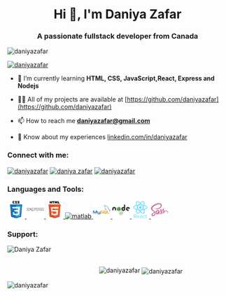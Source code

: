 <h1 align="center">Hi 👋, I'm Daniya Zafar</h1>
<h3 align="center">A passionate fullstack developer from Canada</h3>

<p align="left"> <img src="https://komarev.com/ghpvc/?username=daniyazafar&label=Profile%20views&color=0e75b6&style=flat" alt="daniyazafar" /> </p>

<p align="left"> <a href="https://github.com/ryo-ma/github-profile-trophy"><img src="https://github-profile-trophy.vercel.app/?username=daniyazafar" alt="daniyazafar" /></a> </p>

- 🌱 I’m currently learning **HTML, CSS, JavaScript,React, Express and Nodejs**

- 👨‍💻 All of my projects are available at [https://github.com/daniyazafar](https://github.com/daniyazafar)

- 📫 How to reach me **daniyazafar@gmail.com**

- 📄 Know about my experiences [linkedin.com/in/daniyazafar](linkedin.com/in/daniyazafar)

<h3 align="left">Connect with me:</h3>
<p align="left">
<a href="https://linkedin.com/in/daniyazafar" target="blank"><img align="center" src="https://raw.githubusercontent.com/rahuldkjain/github-profile-readme-generator/master/src/images/icons/Social/linked-in-alt.svg" alt="daniyazafar" height="30" width="40" /></a>
<a href="https://fb.com/daniya zafar" target="blank"><img align="center" src="https://raw.githubusercontent.com/rahuldkjain/github-profile-readme-generator/master/src/images/icons/Social/facebook.svg" alt="daniya zafar" height="30" width="40" /></a>
<a href="https://instagram.com/daniyazafar" target="blank"><img align="center" src="https://raw.githubusercontent.com/rahuldkjain/github-profile-readme-generator/master/src/images/icons/Social/instagram.svg" alt="daniyazafar" height="30" width="40" /></a>
</p>

<h3 align="left">Languages and Tools:</h3>
<p align="left"> <a href="https://www.w3schools.com/css/" target="_blank" rel="noreferrer"> <img src="https://raw.githubusercontent.com/devicons/devicon/master/icons/css3/css3-original-wordmark.svg" alt="css3" width="40" height="40"/> </a> <a href="https://expressjs.com" target="_blank" rel="noreferrer"> <img src="https://raw.githubusercontent.com/devicons/devicon/master/icons/express/express-original-wordmark.svg" alt="express" width="40" height="40"/> </a> <a href="https://www.w3.org/html/" target="_blank" rel="noreferrer"> <img src="https://raw.githubusercontent.com/devicons/devicon/master/icons/html5/html5-original-wordmark.svg" alt="html5" width="40" height="40"/> </a> <a href="https://www.mathworks.com/" target="_blank" rel="noreferrer"> <img src="https://upload.wikimedia.org/wikipedia/commons/2/21/Matlab_Logo.png" alt="matlab" width="40" height="40"/> </a> <a href="https://www.mysql.com/" target="_blank" rel="noreferrer"> <img src="https://raw.githubusercontent.com/devicons/devicon/master/icons/mysql/mysql-original-wordmark.svg" alt="mysql" width="40" height="40"/> </a> <a href="https://nodejs.org" target="_blank" rel="noreferrer"> <img src="https://raw.githubusercontent.com/devicons/devicon/master/icons/nodejs/nodejs-original-wordmark.svg" alt="nodejs" width="40" height="40"/> </a> <a href="https://reactjs.org/" target="_blank" rel="noreferrer"> <img src="https://raw.githubusercontent.com/devicons/devicon/master/icons/react/react-original-wordmark.svg" alt="react" width="40" height="40"/> </a> <a href="https://sass-lang.com" target="_blank" rel="noreferrer"> <img src="https://raw.githubusercontent.com/devicons/devicon/master/icons/sass/sass-original.svg" alt="sass" width="40" height="40"/> </a> </p>

<h3 align="left">Support:</h3>
<p><a href="https://www.buymeacoffee.com/Daniya Zafar"> <img align="left" src="https://cdn.buymeacoffee.com/buttons/v2/default-yellow.png" height="50" width="210" alt="Daniya Zafar" /></a></p><br><br>

<p><img align="left" src="https://github-readme-stats.vercel.app/api/top-langs?username=daniyazafar&show_icons=true&locale=en&layout=compact" alt="daniyazafar" /></p>

<p>&nbsp;<img align="center" src="https://github-readme-stats.vercel.app/api?username=daniyazafar&show_icons=true&locale=en" alt="daniyazafar" /></p>

<p><img align="center" src="https://github-readme-streak-stats.herokuapp.com/?user=daniyazafar&" alt="daniyazafar" /></p>
